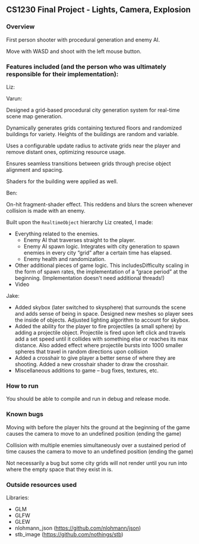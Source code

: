 ## CS1230 Final Project - Lights, Camera, Explosion

### Overview

First person shooter with procedural generation and enemy AI.

Move with WASD and shoot with the left mouse button.

### Features included (and the person who was ultimately responsible for their implementation):

Liz:



Varun:

Designed a grid-based procedural city generation system for real-time scene map generation.

Dynamically generates grids containing textured floors and randomized buildings for variety. Heights of the buildings are random and variable.

Uses a configurable update radius to activate grids near the player and remove distant ones, optimizing resource usage.

Ensures seamless transitions between grids through precise object alignment and spacing.

Shaders for the building were applied as well.


Ben:

On-hit fragment-shader effect.  This reddens and blurs the screen whenever collision is made with an enemy.

Built upon the `RealtimeObject` hierarchy Liz created, I made:

* Everything related to the enemies.
  * Enemy AI that traverses straight to the player.
  * Enemy AI spawn logic. Integrates with city generation to spawn enemies in every city “grid” after a certain time has elapsed.
  * Enemy health and randomization.
* Other additional pieces of game logic. This includesDifficulty scaling in the form of spawn rates, the implementation of a “grace period” at the beginning. (Implementation doesn't need additional threads!)
* Video

Jake:

* Added skybox (later switched to skysphere) that surrounds the scene and adds sense of being in space. Designed new meshes so player sees the inside of objects. Adjusted lighting algorithm to account for skybox.
* Added the ability for the player to fire projectiles (a small sphere) by adding a projectile object. Projectile is fired upon left click and travels add a set speed until it collides with something else or reaches its max distance. Also added effect where projectile bursts into 1000 smaller spheres that travel in random directions upon collision
* Added a crosshair to give player a better sense of where they are shooting. Added a new crosshair shader to draw the crosshair.
* Miscellaneous additions to game – bug fixes, textures, etc.



### How to run

You should be able to compile and run in debug and release mode.

### Known bugs

Moving with before the player hits the ground at the beginning of the game causes the camera to move to an undefined position (ending the game)

Collision with multiple enemies simultaneously over a sustained period of time causes the camera to move to an undefined position (ending the game)

Not necessarily a bug but some city grids will not render until you run into where the empty space that they exist in is.

### Outside resources used

Libraries:
* GLM
* GLFW
* GLEW
* nlohmann_json (https://github.com/nlohmann/json)
* stb_image (https://github.com/nothings/stb)

